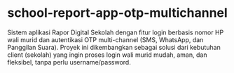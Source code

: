 # school-report-app-otp-multichannel
Sistem aplikasi Rapor Digital Sekolah dengan fitur login berbasis nomor HP wali murid dan autentikasi OTP multi-channel (SMS, WhatsApp, dan Panggilan Suara). Proyek ini dikembangkan sebagai solusi dari kebutuhan client (sekolah) yang ingin proses login wali murid mudah, aman, dan fleksibel, tanpa perlu username/password.
